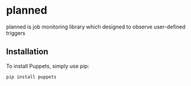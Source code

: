 # planned

planned is job monitoring library which designed to observe user-defined triggers

## Installation

To install Puppets, simply use pip:

```bash
pip install puppets

```
